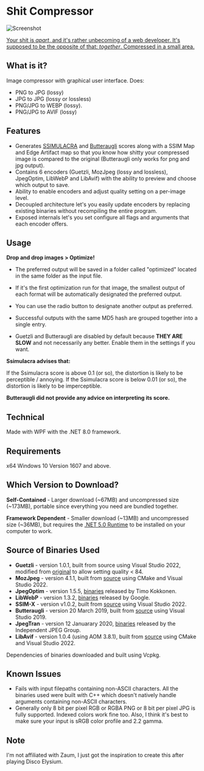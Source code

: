 # Shit Compressor

![Screenshot](https://user-images.githubusercontent.com/43489288/103145948-d03b5c00-477c-11eb-814c-95611c877a92.jpg "Screenshot")

[Your shit is _apart_, and it's rather unbecoming of a web developer. It's supposed to be the opposite of that: _together_. Compressed in a small area.](https://discoelysium.gamepedia.com/Volumetric_Shit_Compressor)

## What is it?

Image compressor with graphical user interface. Does:

- PNG to JPG (lossy)
- JPG to JPG (lossy or lossless)
- PNG/JPG to WEBP (lossy).
- PNG/JPG to AVIF (lossy)

## Features

- Generates [SSIMULACRA](https://github.com/cloudinary/ssimulacra) and [Butteraugli](https://github.com/google/butteraugli) scores along with a SSIM Map and Edge Artifact map so that you know how shitty your compressed image is compared to the original (Butteraugli only works for png and jpg output).
- Contains 6 encoders (Guetzli, MozJpeg (lossy and lossless), JpegOptim, LibWebP and LibAvif) with the ability to preview and choose which output to save.
- Ability to enable encoders and adjust quality setting on a per-image level.
- Decoupled architecture let's you easily update encoders by replacing existing binaries without recompiling the entire program.
- Exposed internals let's you set configure all flags and arguments that each encoder offers.

## Usage

**Drop and drop images > Optimize!**

- The preferred output will be saved in a folder called "optimized" located in the same folder as the input file.

- If it's the first optimization run for that image, the smallest output of each format will be automatically designated the preferred output.
- You can use the radio button to designate another output as preferred.
- Successful outputs with the same MD5 hash are grouped together into a single entry.
- Guetzli and Butteraugli are disabled by default because **THEY ARE SLOW** and not necessarily any better. Enable them in the settings if you want.

**Ssimulacra advises that:**

If the Ssimulacra score is above 0.1 (or so), the distortion is likely to be perceptible / annoying.
If the Ssimulacra score is below 0.01 (or so), the distortion is likely to be imperceptible.

**Butteraugli did not provide any advice on interpreting its score.**

## Technical

Made with WPF with the .NET 8.0 framework.

## Requirements

x64 Windows 10 Version 1607 and above.

## Which Version to Download?

**Self-Contained** - Larger download (~67MB) and uncompressed size (~173MB), portable since everything you need are bundled together.

**Framework Dependent** - Smaller download (~13MB) and uncompressed size (~36MB), but requires the [.NET 5.0 Runtime](https://dotnet.microsoft.com/download/dotnet/current/runtime) to be installed on your computer to work.

## Source of Binaries Used

- **Guetzli** - version 1.0.1, built from source using Visual Studio 2022, modified from [original](https://github.com/google/guetzli/releases/tag/v1.0.1) to allow setting quality < 84.
- **MozJpeg** - version 4.1.1, built from [source](https://github.com/mozilla/mozjpeg/releases/tag/v4.1.1) using CMake and Visual Studio 2022.
- **JpegOptim** - version 1.5.5, [binaries](https://github.com/tjko/jpegoptim/releases/tag/v1.5.5) released by Timo Kokkonen.
- **LibWebP** - version 1.3.2, [binaries](https://storage.googleapis.com/downloads.webmproject.org/releases/webp/index.html) released by Google.
- **SSIM-X** - version v1.0.2, built from [source](https://github.com/jialiang/SSIM-X) using Visual Studio 2022.
- **Butteraugli** - version 20 March 2019, built from [source](https://github.com/google/butteraugli) using Visual Studio 2019.
- **JpegTran** - version 12 Januarary 2020, [binaries](https://jpegclub.org/jpegtran/) released by the Independent JPEG Group.
- **LibAvif** - version 1.0.4 (using AOM 3.8.1), built from [source](https://github.com/AOMediaCodec/libavif/releases/tag/v1.0.4) using CMake and Visual Studio 2022.

Dependencies of binaries downloaded and built using Vcpkg.

## Known Issues

- Fails with input filepaths containing non-ASCII characters. All the binaries used were built with C++ which doesn't natively handle arguments containing non-ASCII characters.
- Generally only 8 bit per pixel RGB or RGBA PNG or 8 bit per pixel JPG is fully supported. Indexed colors work fine too. Also, I think it's best to make sure your input is sRGB color profile and 2.2 gamma.

## Note

I'm not affiliated with Zaum, I just got the inspiration to create this after playing Disco Elysium.
